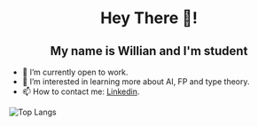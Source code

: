 <div align="center">
  <h1>
    Hey There 👋!
  </h1>
  <h2>My name is Willian and I'm student</h2>
</div>

- 💼 I’m currently open to work.
- 💭 I’m interested in learning more about AI, FP and type theory.
- 📫 How to contact me: <a href="https://www.linkedin.com/in/willianism/">Linkedin</a>.

![Top Langs](https://github-readme-stats.vercel.app/api/top-langs/?username=WillianIsami&layout=compact&theme=dracula)
